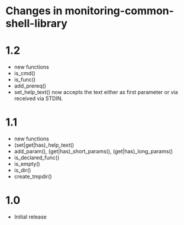 # Changes in monitoring-common-shell-library

# 1.2
* new functions
 * is_cmd()
 * is_func()
 * add_prereq()
* set_help_text() now accepts the text either as first parameter or via received
  via STDIN.

# 1.1

* new functions
 * (set|get|has)_help_text()
 * add_param(), (get|has)_short_params(), (get|has)_long_params()
 * is_declared_func()
 * is_empty()
 * is_dir()
 * create_tmpdir()

# 1.0

* Initial release
